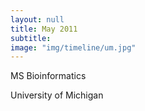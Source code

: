 ```yaml
---
layout: null
title: May 2011
subtitle:
image: "img/timeline/um.jpg"
---
```


MS Bioinformatics

University of Michigan